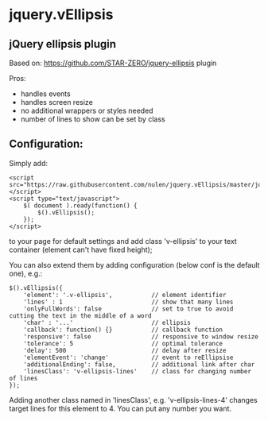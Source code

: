 jquery.vEllipsis
================
jQuery ellipsis plugin
----------------------
Based on: https://github.com/STAR-ZERO/jquery-ellipsis plugin

Pros:
- handles events
- handles screen resize
- no additional wrappers or styles needed
- number of lines to show can be set by class

Configuration:
--------------
Simply add:

	<script src="https://raw.githubusercontent.com/nulen/jquery.vEllipsis/master/jquery.vEllipsis.js"></script>
	<script type="text/javascript">
		$( document ).ready(function() {
			$().vEllipsis();
		});
	</script>
	
to your page for default settings and add class 'v-ellipsis' to your text container (element can't have fixed height);

You can also extend them by adding configuration (below conf is the default one), e.g.:

	$().vEllipsis({
		'element': '.v-ellipsis',			// element identifier
		'lines' : 1							// show that many lines
		'onlyFullWords': false				// set to true to avoid cutting the text in the middle of a word
		'char' : '...'						// ellipsis
		'callback': function() {}			// callback function
		'responsive': false					// responsive to window resize
		'tolerance': 5						// optimal tolerance
		'delay': 500						// delay after resize
		'elementEvent': 'change'			// event to reEllipsise
		'additionalEnding': false,			// additional link after char
		'linesClass': 'v-ellipsis-lines'    // class for changing number of lines
	});

Adding another class named in 'linesClass', e.g. 'v-ellipsis-lines-4' changes target lines for this element to 4. You can put any number you want.
